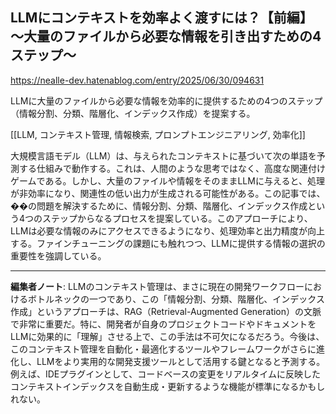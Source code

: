 ## LLMにコンテキストを効率よく渡すには？【前編】 〜大量のファイルから必要な情報を引き出すための4ステップ〜

https://nealle-dev.hatenablog.com/entry/2025/06/30/094631

LLMに大量のファイルから必要な情報を効率的に提供するための4つのステップ（情報分割、分類、階層化、インデックス作成）を提案する。

[[LLM, コンテキスト管理, 情報検索, プロンプトエンジニアリング, 効率化]]

大規模言語モデル（LLM）は、与えられたコンテキストに基づいて次の単語を予測する仕組みで動作する。これは、人間のような思考ではなく、高度な関連付けゲームである。しかし、大量のファイルや情報をそのままLLMに与えると、処理が非効率になり、関連性の低い出力が生成される可能性がある。この記事では、��の問題を解決するために、情報分割、分類、階層化、インデックス作成という4つのステップからなるプロセスを提案している。このアプローチにより、LLMは必要な情報のみにアクセスできるようになり、処理効率と出力精度が向上する。ファインチューニングの課題にも触れつつ、LLMに提供する情報の選択の重要性を強調している。

---

**編集者ノート**: LLMのコンテキスト管理は、まさに現在の開発ワークフローにおけるボトルネックの一つであり、この「情報分割、分類、階層化、インデックス作成」というアプローチは、RAG（Retrieval-Augmented Generation）の文脈で非常に重要だ。特に、開発者が自身のプロジェクトコードやドキュメントをLLMに効果的に「理解」させる上で、この手法は不可欠になるだろう。今後は、このコンテキスト管理を自動化・最適化するツールやフレームワークがさらに進化し、LLMをより実用的な開発支援ツールとして活用する鍵となると予測する。例えば、IDEプラグインとして、コードベースの変更をリアルタイムに反映したコンテキストインデックスを自動生成・更新するような機能が標準になるかもしれない。